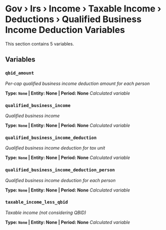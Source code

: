 # Gov › Irs › Income › Taxable Income › Deductions › Qualified Business Income Deduction Variables

This section contains 5 variables.

## Variables

### `qbid_amount`
*Per-cap qualified business income deduction amount for each person*

**Type: `None` | Entity: None | Period: None**
*Calculated variable*

### `qualified_business_income`
*Qualified business income*

**Type: `None` | Entity: None | Period: None**
*Calculated variable*

### `qualified_business_income_deduction`
*Qualified business income deduction for tax unit*

**Type: `None` | Entity: None | Period: None**
*Calculated variable*

### `qualified_business_income_deduction_person`
*Qualified business income deduction for each person*

**Type: `None` | Entity: None | Period: None**
*Calculated variable*

### `taxable_income_less_qbid`
*Taxable income (not considering QBID)*

**Type: `None` | Entity: None | Period: None**
*Calculated variable*
